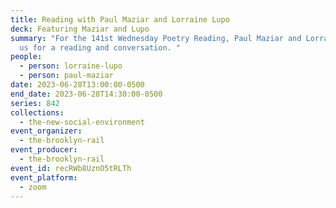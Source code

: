 ```yaml
---
title: Reading with Paul Maziar and Lorraine Lupo
deck: Featuring Maziar and Lupo
summary: "For the 141st Wednesday Poetry Reading, Paul Maziar and Lorraine join
  us for a reading and conversation. "
people:
  - person: lorraine-lupo
  - person: paul-maziar
date: 2023-06-28T13:00:00-0500
end_date: 2023-06-28T14:30:00-0500
series: 842
collections:
  - the-new-social-environment
event_organizer:
  - the-brooklyn-rail
event_producer:
  - the-brooklyn-rail
event_id: recRWb8UznO5tRLTh
event_platform:
  - zoom
---
```


